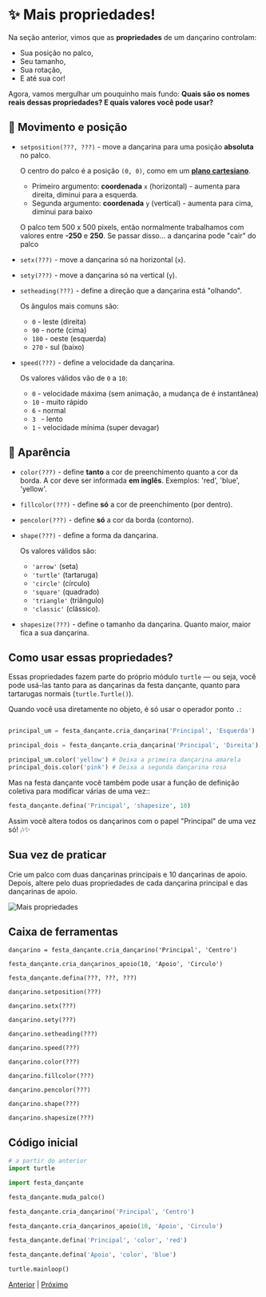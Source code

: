 # ✨ Mais propriedades!

Na seção anterior, vimos que as **propriedades** de um dançarino controlam:

- Sua posição no palco,
- Seu tamanho,
- Sua rotação,
- E até sua cor!

Agora, vamos mergulhar um pouquinho mais fundo:
**Quais são os nomes reais dessas propriedades? E quais valores você pode usar?**


## 🎯 Movimento e posição
  - `setposition(???, ???)` - move a dançarina para uma posição **absoluta**
  no palco.

    O centro do palco é a posição `(0, 0)`, como em um
    **[plano cartesiano](https://pt.wikipedia.org/wiki/Sistema_de_coordenadas_cartesiano)**.
    - Primeiro argumento: **coordenada** `x` (horizontal) - aumenta para
    direita, diminui para a esquerda.
    - Segunda argumento: **coordenada** `y` (vertical) - aumenta para cima,
    diminui para baixo

     O palco tem 500 x 500 pixels, então normalmente trabalhamos com valores
     entre **-250** e **250**. Se passar disso... a dançarina pode "cair" do palco

  - `setx(???)` - move a dançarina só na horizontal (`x`).
  - `sety(???)` - move a dançarina só na vertical (`y`).
  - `setheading(???)` - define a direção que a dançarina está "olhando".
  
    Os ângulos mais comuns são:
     - `0` - leste (direita)
     - `90` - norte (cima)
     - `180` - oeste (esquerda)
     - `270` - sul (baixo)
  - `speed(???)` - define a velocidade da dançarina.
  
    Os valores válidos vão de `0` a `10`:
    - `0` - velocidade máxima (sem animação, a mudança de é instantânea)
    - `10` - muito rápido
    - `6` - normal
    - `3 ` - lento
    - `1` - velocidade mínima (super devagar)

## 🎨 Aparência
  - `color(???)` - define **tanto** a cor de preenchimento quanto a cor da
  borda. A cor deve ser informada **em inglês**. Exemplos: 'red', 'blue',
  'yellow'.
  - `fillcolor(???)` - define **só** a cor de preenchimento (por dentro).
  - `pencolor(???)` - define **só** a cor da borda (contorno).
  - `shape(???)` - define a forma da dançarina.

    Os valores válidos são:
    - `'arrow'` (seta)
    - `'turtle'` (tartaruga)
    - `'circle'` (círculo)
    - `'square'` (quadrado)
    - `'triangle'` (triângulo)
    - `'classic'` (clássico). 
  - `shapesize(???)` - define o tamanho da dançarina. Quanto maior, maior fica
  a sua dançarina.

## Como usar essas propriedades?

Essas propriedades fazem parte do próprio módulo `turtle` — ou seja, você pode
usá-las tanto para as dançarinas da festa dançante, quanto para tartarugas
normais (`turtle.Turtle()`).

Quando você usa diretamente no objeto, é só usar o operador ponto `.`:

```python

principal_um = festa_dançante.cria_dançarina('Principal', 'Esquerda')

principal_dois = festa_dançante.cria_dançarina('Principal', 'Direita')

principal_um.color('yellow') # Deixa a primeira dançarina amarela
principal_dois.color('pink') # Deixa a segunda dançarina rosa
```

Mas na festa dançante você também pode usar a função de definição coletiva
para modificar várias de uma vez::

```python
festa_dançante.defina('Principal', 'shapesize', 10)
```

Assim você altera todos os dançarinos com o papel "Principal" de uma vez só! 🎶✨

## Sua vez de praticar

Crie um palco com duas dançarinas principais e 10 dançarinas de apoio.
Depois, altere pelo duas propriedades de cada dançarina principal e das
dançarinas de apoio.


![Mais propriedades](09_mais_propriedades.gif "Mais propriedades")


## Caixa de ferramentas

`dançarino = festa_dançante.cria_dançarino('Principal', 'Centro')`

`festa_dançante.cria_dançarinos_apoio(10, 'Apoio', 'Circulo')`

`festa_dançante.defina(???, ???, ???)`

`dançarino.setposition(???)`

`dançarino.setx(???)`

`dançarino.sety(???)`

`dançarino.setheading(???)`

`dançarino.speed(???)`

`dançarino.color(???)`

`dançarino.fillcolor(???)`

`dançarino.pencolor(???)`

`dançarino.shape(???)`

`dançarino.shapesize(???)`

## Código inicial

```python
# a partir do anterior
import turtle

import festa_dançante

festa_dançante.muda_palco()

festa_dançante.cria_dançarino('Principal', 'Centro')

festa_dançante.cria_dançarinos_apoio(10, 'Apoio', 'Circulo')

festa_dançante.defina('Principal', 'color', 'red')

festa_dançante.defina('Apoio', 'color', 'blue')

turtle.mainloop()

```


[Anterior](08_propriedades.md) | [Próximo](09_mais_propriedades.md)

